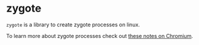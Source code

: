 # zygote

`zygote` is a library to create zygote processes on linux.

To learn more about zygote processes check out [these notes on Chromium](https://neugierig.org/software/chromium/notes/2011/08/zygote.html).
